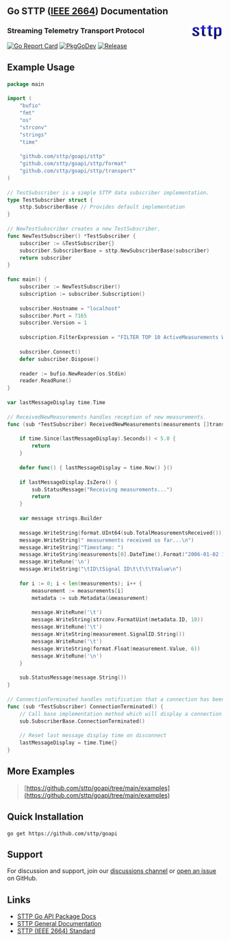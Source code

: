 ## Go STTP ([IEEE 2664](https://standards.ieee.org/project/2664.html)) Documentation

<img align="right" src="img/sttp.png">

### Streaming Telemetry Transport Protocol

[![Go Report Card](https://goreportcard.com/badge/github.com/sttp/goapi)](https://goreportcard.com/report/github.com/sttp/goapi)
[![PkgGoDev](https://pkg.go.dev/badge/github.com/sttp/goapi)](https://pkg.go.dev/github.com/sttp/goapi)
[![Release](https://img.shields.io/github/release/sttp/goapi.svg?style=flat-square)](https://github.com/sttp/goapi/releases/latest)

## Example Usage
```go
package main

import (
    "bufio"
    "fmt"
    "os"
    "strconv"
    "strings"
    "time"

    "github.com/sttp/goapi/sttp"
    "github.com/sttp/goapi/sttp/format"
    "github.com/sttp/goapi/sttp/transport"
)

// TestSubscriber is a simple STTP data subscriber implementation.
type TestSubscriber struct {
    sttp.SubscriberBase // Provides default implementation
}

// NewTestSubscriber creates a new TestSubscriber.
func NewTestSubscriber() *TestSubscriber {
    subscriber := &TestSubscriber{}
    subscriber.SubscriberBase = sttp.NewSubscriberBase(subscriber)
    return subscriber
}

func main() {
    subscriber := NewTestSubscriber()
    subscription := subscriber.Subscription()

    subscriber.Hostname = "localhost"
    subscriber.Port = 7165
    subscriber.Version = 1

    subscription.FilterExpression = "FILTER TOP 10 ActiveMeasurements WHERE SignalType = 'FREQ'"

    subscriber.Connect()
    defer subscriber.Dispose()

    reader := bufio.NewReader(os.Stdin)
    reader.ReadRune()
}

var lastMessageDisplay time.Time

// ReceivedNewMeasurements handles reception of new measurements.
func (sub *TestSubscriber) ReceivedNewMeasurements(measurements []transport.Measurement) {

    if time.Since(lastMessageDisplay).Seconds() < 5.0 {
        return
    }

    defer func() { lastMessageDisplay = time.Now() }()

    if lastMessageDisplay.IsZero() {
        sub.StatusMessage("Receiving measurements...")
        return
    }

    var message strings.Builder

	message.WriteString(format.UInt64(sub.TotalMeasurementsReceived()))
    message.WriteString(" measurements received so far...\n")
    message.WriteString("Timestamp: ")
    message.WriteString(measurements[0].DateTime().Format("2006-01-02 15:04:05.999999999"))
    message.WriteRune('\n')
    message.WriteString("\tID\tSignal ID\t\t\t\tValue\n")

    for i := 0; i < len(measurements); i++ {
        measurement := measurements[i]
        metadata := sub.Metadata(&measurement)

        message.WriteRune('\t')
        message.WriteString(strconv.FormatUint(metadata.ID, 10))
        message.WriteRune('\t')
        message.WriteString(measurement.SignalID.String())
        message.WriteRune('\t')
		message.WriteString(format.Float(measurement.Value, 6))
        message.WriteRune('\n')
    }

    sub.StatusMessage(message.String())
}

// ConnectionTerminated handles notification that a connection has been terminated.
func (sub *TestSubscriber) ConnectionTerminated() {
    // Call base implementation method which will display a connection terminated message to stderr
    sub.SubscriberBase.ConnectionTerminated()

    // Reset last message display time on disconnect
    lastMessageDisplay = time.Time{}
}
```

## More Examples
> [https://github.com/sttp/goapi/tree/main/examples](https://github.com/sttp/goapi/tree/main/examples)


## Quick Installation
```console
go get https://github.com/sttp/goapi
```

## Support
For discussion and support, join our [discussions channel](https://github.com/sttp/goapi/discussions) or [open an issue](https://github.com/sttp/goapi/issues) on GitHub.
## Links

* [STTP Go API Package Docs](https://pkg.go.dev/github.com/sttp/goapi)
* [STTP General Documentation](https://sttp.github.io/documentation/)
* [STTP (IEEE 2664) Standard](https://standards.ieee.org/project/2664.html)